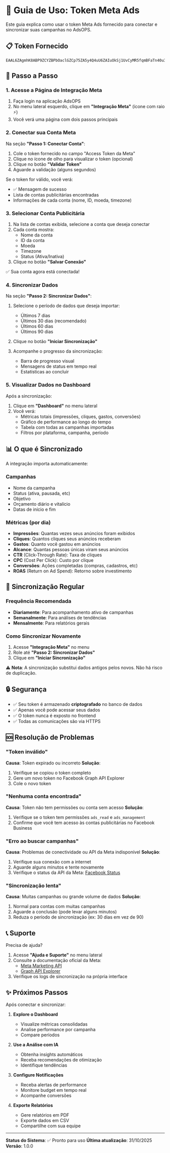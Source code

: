 # 🚀 Guia de Uso: Token Meta Ads

Este guia explica como usar o token Meta Ads fornecido para conectar e sincronizar suas campanhas no AdsOPS.

## 📋 Token Fornecido

```
EAAL6ZAgmhK8ABP9ZCYZBPbOaclGZCp75ZA5y4Q4uU6ZAIuOkSj1UvCyMR5fqmBFaTn40u3qkFsTqBAPZA8z1y0pbdyzIQduksGNIu7Uc14mNP86vdgUnjstfdjeVwHsJQbYlqS22l5rq0ryKtCEliH1wAPUIVutDeXlrAfVz2PrEsyKZBaR3vgPBD5QOY9Fpsgk56gHSI8fDVZCe1K2njIyy6MTd2JhMft4uSVDkp4pZCYYwZC1hwQ74N0fXajQYzcJM8QvzB8XCEzSD5t7z2MBMxnw76uSTdVv1hryqmsZAFY3b5Btq9kYAGfLDX8SQL5MTOIfPDGg871cb
```

## 🎯 Passo a Passo

### 1. Acesse a Página de Integração Meta

1. Faça login na aplicação AdsOPS
2. No menu lateral esquerdo, clique em **"Integração Meta"** (ícone com raio ⚡)
3. Você verá uma página com dois passos principais

### 2. Conectar sua Conta Meta

Na seção **"Passo 1: Conectar Conta"**:

1. Cole o token fornecido no campo "Access Token da Meta"
2. Clique no ícone de olho para visualizar o token (opcional)
3. Clique no botão **"Validar Token"**
4. Aguarde a validação (alguns segundos)

Se o token for válido, você verá:
- ✅ Mensagem de sucesso
- Lista de contas publicitárias encontradas
- Informações de cada conta (nome, ID, moeda, timezone)

### 3. Selecionar Conta Publicitária

1. Na lista de contas exibida, selecione a conta que deseja conectar
2. Cada conta mostra:
   - Nome da conta
   - ID da conta
   - Moeda
   - Timezone
   - Status (Ativa/Inativa)
3. Clique no botão **"Salvar Conexão"**

✅ Sua conta agora está conectada!

### 4. Sincronizar Dados

Na seção **"Passo 2: Sincronizar Dados"**:

1. Selecione o período de dados que deseja importar:
   - Últimos 7 dias
   - Últimos 30 dias (recomendado)
   - Últimos 60 dias
   - Últimos 90 dias

2. Clique no botão **"Iniciar Sincronização"**

3. Acompanhe o progresso da sincronização:
   - Barra de progresso visual
   - Mensagens de status em tempo real
   - Estatísticas ao concluir

### 5. Visualizar Dados no Dashboard

Após a sincronização:

1. Clique em **"Dashboard"** no menu lateral
2. Você verá:
   - Métricas totais (impressões, cliques, gastos, conversões)
   - Gráfico de performance ao longo do tempo
   - Tabela com todas as campanhas importadas
   - Filtros por plataforma, campanha, período

## 📊 O que é Sincronizado

A integração importa automaticamente:

### Campanhas
- Nome da campanha
- Status (ativa, pausada, etc)
- Objetivo
- Orçamento diário e vitalício
- Datas de início e fim

### Métricas (por dia)
- **Impressões**: Quantas vezes seus anúncios foram exibidos
- **Cliques**: Quantos cliques seus anúncios receberam
- **Gastos**: Quanto você gastou em anúncios
- **Alcance**: Quantas pessoas únicas viram seus anúncios
- **CTR** (Click-Through Rate): Taxa de cliques
- **CPC** (Cost Per Click): Custo por clique
- **Conversões**: Ações completadas (compras, cadastros, etc)
- **ROAS** (Return on Ad Spend): Retorno sobre investimento

## 🔄 Sincronização Regular

### Frequência Recomendada
- **Diariamente**: Para acompanhamento ativo de campanhas
- **Semanalmente**: Para análises de tendências
- **Mensalmente**: Para relatórios gerais

### Como Sincronizar Novamente
1. Acesse **"Integração Meta"** no menu
2. Role até **"Passo 2: Sincronizar Dados"**
3. Clique em **"Iniciar Sincronização"**

⚠️ **Nota**: A sincronização substitui dados antigos pelos novos. Não há risco de duplicação.

## 🔒 Segurança

- ✅ Seu token é armazenado **criptografado** no banco de dados
- ✅ Apenas você pode acessar seus dados
- ✅ O token nunca é exposto no frontend
- ✅ Todas as comunicações são via HTTPS

## 🆘 Resolução de Problemas

### "Token inválido"
**Causa**: Token expirado ou incorreto
**Solução**:
1. Verifique se copiou o token completo
2. Gere um novo token no Facebook Graph API Explorer
3. Cole o novo token

### "Nenhuma conta encontrada"
**Causa**: Token não tem permissões ou conta sem acesso
**Solução**:
1. Verifique se o token tem permissões `ads_read` e `ads_management`
2. Confirme que você tem acesso às contas publicitárias no Facebook Business

### "Erro ao buscar campanhas"
**Causa**: Problemas de conectividade ou API da Meta indisponível
**Solução**:
1. Verifique sua conexão com a internet
2. Aguarde alguns minutos e tente novamente
3. Verifique o status da API da Meta: [Facebook Status](https://developers.facebook.com/status)

### "Sincronização lenta"
**Causa**: Muitas campanhas ou grande volume de dados
**Solução**:
1. Normal para contas com muitas campanhas
2. Aguarde a conclusão (pode levar alguns minutos)
3. Reduza o período de sincronização (ex: 30 dias em vez de 90)

## 📞 Suporte

Precisa de ajuda?

1. Acesse **"Ajuda e Suporte"** no menu lateral
2. Consulte a documentação oficial da Meta:
   - [Meta Marketing API](https://developers.facebook.com/docs/marketing-api)
   - [Graph API Explorer](https://developers.facebook.com/tools/explorer/)
3. Verifique os logs de sincronização na própria interface

## ✨ Próximos Passos

Após conectar e sincronizar:

1. **Explore o Dashboard**
   - Visualize métricas consolidadas
   - Analise performance por campanha
   - Compare períodos

2. **Use a Análise com IA**
   - Obtenha insights automáticos
   - Receba recomendações de otimização
   - Identifique tendências

3. **Configure Notificações**
   - Receba alertas de performance
   - Monitore budget em tempo real
   - Acompanhe conversões

4. **Exporte Relatórios**
   - Gere relatórios em PDF
   - Exporte dados em CSV
   - Compartilhe com sua equipe

---

**Status do Sistema**: ✅ Pronto para uso
**Última atualização**: 31/10/2025
**Versão**: 1.0.0

